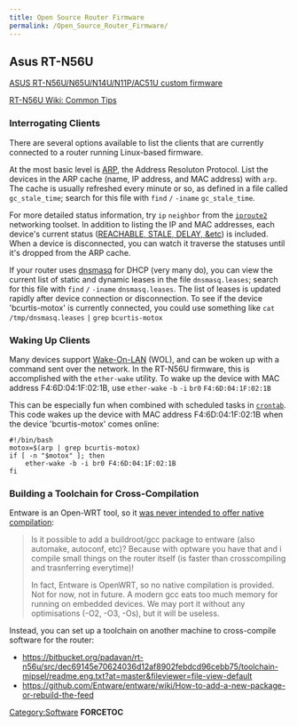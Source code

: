 ```yaml
---
title: Open Source Router Firmware
permalink: /Open_Source_Router_Firmware/
---
```


Asus RT-N56U
------------

[ASUS RT-N56U/N65U/N14U/N11P/AC51U custom firmware](https://code.google.com/p/rt-n56u/)

[RT-N56U Wiki: Common Tips](https://code.google.com/p/rt-n56u/wiki/CommonTips)

### Interrogating Clients

There are several options available to list the clients that are currently connected to a router running Linux-based firmware.

At the most basic level is [ARP](http://en.wikipedia.org/wiki/Address_Resolution_Protocol), the Address Resoluton Protocol. List the devices in the ARP cache (name, IP address, and MAC address) with `arp`. The cache is usually refreshed every minute or so, as defined in a file called `gc_stale_time`; search for this file with `find` `/` `-iname` `gc_stale_time`.

For more detailed status information, try `ip` `neighbor` from the [`iproute2`](http://www.linuxfoundation.org/collaborate/workgroups/networking/iproute2) networking toolset. In addition to listing the IP and MAC addresses, each device's current status ([REACHABLE, STALE, DELAY, &etc](http://linux-ip.net/html/ether-arp.html)) is included. When a device is disconnected, you can watch it traverse the statuses until it's dropped from the ARP cache.

If your router uses [dnsmasq](http://en.wikipedia.org/wiki/Dnsmasq) for DHCP (very many do), you can view the current list of static and dynamic leases in the file `dnsmasq.leases`; search for this file with `find` `/` `-iname` `dnsmasq.leases`. The list of leases is updated rapidly after device connection or disconnection. To see if the device 'bcurtis-motox' is currently connected, you could use something like `cat` `/tmp/dnsmasq.leases` `|` `grep` `bcurtis-motox`

### Waking Up Clients

Many devices support [Wake-On-LAN](http://en.wikipedia.org/wiki/Wake-on-LAN) (WOL), and can be woken up with a command sent over the network. In the RT-N56U firmware, this is accomplished with the `ether-wake` utility. To wake up the device with MAC address F4:6D:04:1F:02:1B, use `ether-wake` `-b` `-i` `br0` `F4:6D:04:1F:02:1B`

This can be especially fun when combined with scheduled tasks in [`crontab`](https://code.google.com/p/rt-n56u/wiki/CommonTips#Using_the_built-in_scheduler_(crond)). This code wakes up the device with MAC address F4:6D:04:1F:02:1B when the device 'bcurtis-motox' comes online:

    #!/bin/bash
    motox=$(arp | grep bcurtis-motox)
    if [ -n "$motox" ]; then
        ether-wake -b -i br0 F4:6D:04:1F:02:1B
    fi

### Building a Toolchain for Cross-Compilation

Entware is an Open-WRT tool, so it [was never intended to offer native compilation](http://www.snbforums.com/threads/using-entware-optware-on-stock-firmware.8715/):

> Is it possible to add a buildroot/gcc package to entware (also automake, autoconf, etc)? Because with optware you have that and i compile small things on the router itself (is faster than crosscompiling and trasnferring everytime)!
>
> In fact, Entware is OpenWRT, so no native compilation is provided. Not for now, not in future. A modern gcc eats too much memory for running on embedded devices. We may port it without any optimisations (-O2, -O3, -Os), but it will be useless.

Instead, you can set up a toolchain on another machine to cross-compile software for the router:

-   <https://bitbucket.org/padavan/rt-n56u/src/dec69145e70624036d12af8902febdcd96cebb75/toolchain-mipsel/readme.eng.txt?at=master&fileviewer=file-view-default>
-   <https://github.com/Entware/entware/wiki/How-to-add-a-new-package-or-rebuild-the-feed>

[Category:Software](/Category:Software "wikilink") __FORCETOC__